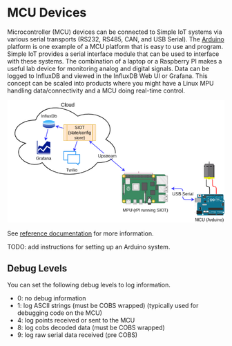 # MCU Devices

Microcontroller (MCU) devices can be connected to Simple IoT systems via various
serial transports (RS232, RS485, CAN, and USB Serial). The
[Arduino](https://www.arduino.cc/) platform is one example of a MCU platform
that is easy to use and program. Simple IoT provides a serial interface module
that can be used to interface with these systems. The combination of a laptop or
a Raspberry PI makes a useful lab device for monitoring analog and digital
signals. Data can be logged to InfluxDB and viewed in the InfluxDB Web UI or
Grafana. This concept can be scaled into products where you might have a Linux
MPU handling data/connectivity and a MCU doing real-time control.

![mcu](images/mcu.png)

See [reference documentation](../ref/serial.md) for more information.

TODO: add instructions for setting up an Arduino system.

## Debug Levels

You can set the following debug levels to log information.

- 0: no debug information
- 1: log ASCII strings (must be COBS wrapped) (typically used for debugging code
  on the MCU)
- 4: log points received or sent to the MCU
- 8: log cobs decoded data (must be COBS wrapped)
- 9: log raw serial data received (pre COBS)
